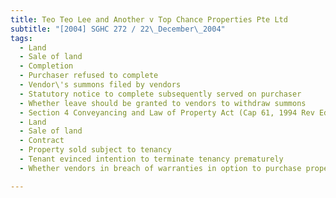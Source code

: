 ```yaml
---
title: Teo Teo Lee and Another v Top Chance Properties Pte Ltd 
subtitle: "[2004] SGHC 272 / 22\_December\_2004"
tags:
  - Land
  - Sale of land
  - Completion
  - Purchaser refused to complete
  - Vendor\'s summons filed by vendors
  - Statutory notice to complete subsequently served on purchaser
  - Whether leave should be granted to vendors to withdraw summons
  - Section 4 Conveyancing and Law of Property Act (Cap 61, 1994 Rev Ed)
  - Land
  - Sale of land
  - Contract
  - Property sold subject to tenancy
  - Tenant evinced intention to terminate tenancy prematurely
  - Whether vendors in breach of warranties in option to purchase property

---
```


